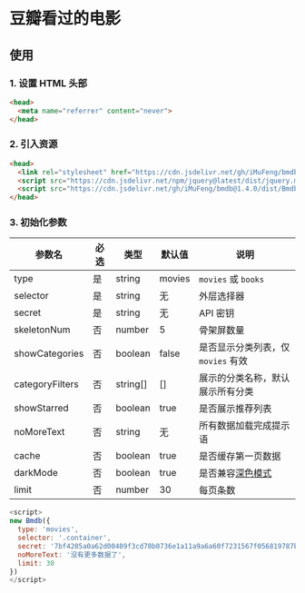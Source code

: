 # 豆瓣看过的电影

## 使用

### 1. 设置 HTML 头部

```html
<head>
  <meta name="referrer" content="never">
</head>
```

### 2. 引入资源

```html
<head>
  <link rel="stylesheet" href="https://cdn.jsdelivr.net/gh/iMuFeng/bmdb@1.4.0/dist/Bmdb.min.css">
  <script src="https://cdn.jsdelivr.net/npm/jquery@latest/dist/jquery.min.js"></script>
  <script src="https://cdn.jsdelivr.net/gh/iMuFeng/bmdb@1.4.0/dist/Bmdb.min.js" />
</head>
```

### 3. 初始化参数

| 参数名 | 必选 | 类型   | 默认值 | 说明         |
| ------ | ---- | ------ | ------ | ---------- |
| type   | 是   | string | movies | `movies` 或 `books` |
| selector | 是   | string | 无 | 外层选择器 |
| secret | 是   | string | 无 | API 密钥 |
| skeletonNum  | 否   | number | 5 | 骨架屏数量 |
| showCategories | 否 | boolean | false | 是否显示分类列表，仅 `movies` 有效 |
| categoryFilters | 否 | string[] | [] | 展示的分类名称，默认展示所有分类 |
| showStarred | 否 | boolean | true | 是否展示推荐列表 |
| noMoreText |  否   | string | 无 | 所有数据加载完成提示语 |
| cache |  否   | boolean | true | 是否缓存第一页数据 |
| darkMode |  否   | boolean | true | 是否兼容[深色模式](https://developer.mozilla.org/zh-CN/docs/Web/CSS/@media/prefers-color-scheme) |
| limit  | 否   | number | 30 | 每页条数 |

```javascript
<script>
new Bmdb({
  type: 'movies',
  selector: '.container',
  secret: '7bf4205a0a62d00409f3cd70b0736e1a11a9a6a60f7231567f056819787b8096',
  noMoreText: '没有更多数据了',
  limit: 30
})
</script>
```
